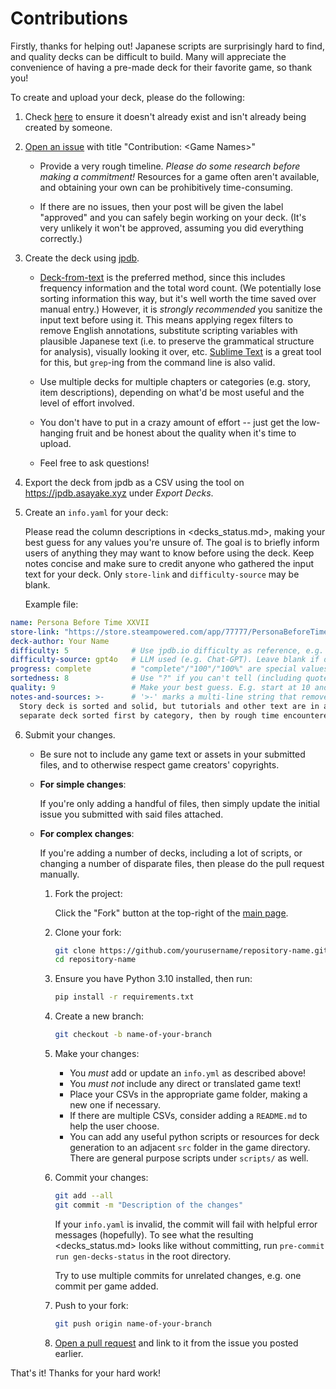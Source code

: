 # Contributions

Firstly, thanks for helping out!
Japanese scripts are surprisingly hard to find, and quality decks can be difficult to build. Many will appreciate the convenience of having a pre-made deck for their favorite game, so thank you!

To create and upload your deck, please do the following:

1. Check [here](decks_status.md) to ensure it doesn't already exist and isn't already being created by someone.

2. [Open an issue](https://github.com/philipguin/JpdbGameDecks/issues) with title "Contribution: \<Game Names\>"

    * Provide a very rough timeline. _Please do some research before making a commitment!_ Resources for a game often aren't available, and obtaining your own can be prohibitively time-consuming.

    * If there are no issues, then your post will be given the label "approved" and you can safely begin working on your deck. (It's very unlikely it won't be approved, assuming you did everything correctly.)

3. Create the deck using [jpdb](https://jpdb.io).

    * [Deck-from-text](https://jpdb.io/new_deck_from_text) is the preferred method, since this includes frequency information and the total word count.
     (We potentially lose sorting information this way, but it's well worth the time saved over manual entry.)
     However, it is _strongly recommended_ you sanitize the input text before using it.
     This means applying regex filters to remove English annotations, substitute scripting variables with plausible Japanese text (i.e. to preserve the grammatical structure for analysis), visually looking it over, etc.
     [Sublime Text](https://www.sublimetext.com/) is a great tool for this, but `grep`-ing from the command line is also valid.

    * Use multiple decks for multiple chapters or categories (e.g. story, item descriptions), depending on what'd be most useful and the level of effort involved.

    * You don't have to put in a crazy amount of effort -- just get the low-hanging fruit and be honest about the quality when it's time to upload.

    * Feel free to ask questions!

4. Export the deck from jpdb as a CSV using the tool on <https://jpdb.asayake.xyz> under _Export Decks_.

5. Create an `info.yaml` for your deck:

    Please read the column descriptions in <decks_status.md>, making your best guess for any values you're unsure of.
    The goal is to briefly inform users of anything they may want to know before using the deck.
    Keep notes concise and make sure to credit anyone who gathered the input text for your deck.
    Only `store-link` and `difficulty-source` may be blank.

    Example file:

```yaml
name: Persona Before Time XXVII
store-link: "https://store.steampowered.com/app/77777/PersonaBeforeTimeXXVII/"
deck-author: Your Name
difficulty: 5              # Use jpdb.io difficulty as reference, e.g. in Chat-GPT prompt.
difficulty-source: gpt4o   # LLM used (e.g. Chat-GPT). Leave blank if difficulty gauged without.
progress: complete         # "complete"/"100"/"100%" are special values, anything else is displayed as-is.
sortedness: 8              # Use "?" if you can't tell (including quotes).
quality: 9                 # Make your best guess. E.g. start at 10 and deduct a point for every significant problem.
notes-and-sources: >-      # '>-' marks a multi-line string that removes newlines.
  Story deck is sorted and solid, but tutorials and other text are in a
  separate deck sorted first by category, then by rough time encountered.

```

6. Submit your changes.

    * Be sure not to include any game text or assets in your submitted files, and to otherwise respect game creators' copyrights.
    
    * __For simple changes__:

        If you're only adding a handful of files, then simply update the initial issue you submitted with said files attached.

    * __For complex changes__:

        If you're adding a number of decks, including a lot of scripts, or changing a number of disparate files, then please do the pull request manually.

        1. Fork the project:

            Click the "Fork" button at the top-right of the [main page](https://github.com/philipguin/JpdbGameDecks).

        2. Clone your fork:

            ```bash
            git clone https://github.com/yourusername/repository-name.git
            cd repository-name
            ```

        3. Ensure you have Python 3.10 installed, then run:

            ```bash
            pip install -r requirements.txt
            ```

        3. Create a new branch:

            ```bash
            git checkout -b name-of-your-branch
            ```

        4. Make your changes:

            * You *must* add or update an `info.yml` as described above!
            * You *must not* include any direct or translated game text!
            * Place your CSVs in the appropriate game folder, making a new one if necessary.
            * If there are multiple CSVs, consider adding a `README.md` to help the user choose.
            * You can add any useful python scripts or resources for deck generation to an adjacent `src` folder in the game directory.
                There are general purpose scripts under `scripts/` as well.

        5. Commit your changes:

            ```bash
            git add --all
            git commit -m "Description of the changes"
            ```

            If your `info.yaml` is invalid, the commit will fail with helpful error messages (hopefully).
            To see what the resulting <decks_status.md> looks like without committing,
            run `pre-commit run gen-decks-status` in the root directory.

            Try to use multiple commits for unrelated changes, e.g. one commit per game added.

        6. Push to your fork:

            ```bash
            git push origin name-of-your-branch
            ```

        7. [Open a pull request](https://github.com/philipguin/JpdbGameDecks/pulls) and link to it from the issue you posted earlier.



That's it! Thanks for your hard work!